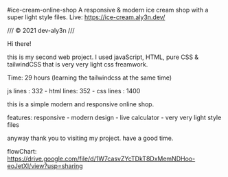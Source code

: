 #ice-cream-online-shop
A responsive & modern ice cream shop with a super light style files.
Live: https://ice-cream.aly3n.dev/


/// © 2021 dev-aly3n ///



Hi there!

this is my second web project.
I used javaScript, HTML, pure CSS & tailwindCSS that is very very light css freamwork.

Time: 29 hours (learning the tailwindcss at the same time)

js lines  : 332 -
html lines: 352 -
css lines : 1400

this is a simple modern and responsive online shop.

features: responsive - modern design - live calculator - very very light style files

anyway thank you to visiting my project. have a good time.


flowChart: https://drive.google.com/file/d/1W7casvZYcTDkT8DxMemNDHoo-eoJetXI/view?usp=sharing
